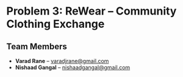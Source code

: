 # Problem 3: ReWear – Community Clothing Exchange

## Team Members

- **Varad Rane** – [varadjrane@gmail.com](mailto:varadjrane@gmail.com)
- **Nishaad Gangal** – [nishaadgangal@gmail.com](mailto:nishaadgangal@gmail.com)
